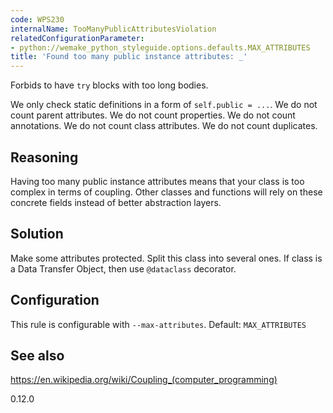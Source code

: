 ```yaml
---
code: WPS230
internalName: TooManyPublicAttributesViolation
relatedConfigurationParameter:
- python://wemake_python_styleguide.options.defaults.MAX_ATTRIBUTES
title: 'Found too many public instance attributes: _'
---
```


Forbids to have `try` blocks with too long bodies.

We only check static definitions in a form of `self.public = ...`. We do
not count parent attributes. We do not count properties. We do not count
annotations. We do not count class attributes. We do not count
duplicates.

## Reasoning
Having too many public instance attributes means that your class is
too complex in terms of coupling. Other classes and functions will
rely on these concrete fields instead of better abstraction layers.

## Solution
Make some attributes protected. Split this class into several ones.
If class is a Data Transfer Object, then use `@dataclass` decorator.

## Configuration
This rule is configurable with `--max-attributes`. Default:
`MAX_ATTRIBUTES`

## See also
<https://en.wikipedia.org/wiki/Coupling_(computer_programming)>

<div class="versionadded">

0.12.0

</div>